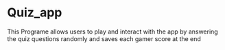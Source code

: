 # Quiz_app
This Programe allows users to play and interact with the app by answering the quiz questions randomly and saves each gamer score at the end
